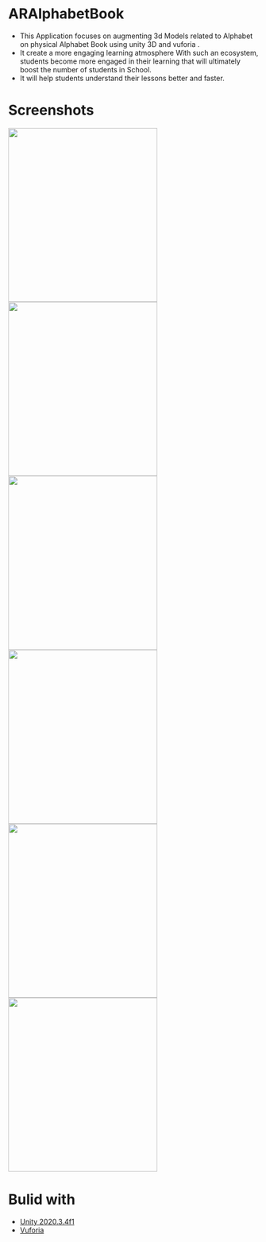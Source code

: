 # ARAlphabetBook
- This Application focuses on augmenting  3d Models related to Alphabet on physical Alphabet Book using unity 3D and vuforia .
- It create a more engaging learning atmosphere With such an ecosystem, students become more engaged in their learning that will ultimately boost the number of students in School.
- It will help students understand their lessons better and faster.


# Screenshots
<img src="https://user-images.githubusercontent.com/98106477/152679500-684b7eff-7b3d-4b9f-8bf6-01742d72d095.jpg "  width="300" height="350">
<img src="https://user-images.githubusercontent.com/98106477/152679579-e14bbeea-d642-41f2-98ce-9dde78960a7d.jpg "  width="300" height="350">
<img src="https://user-images.githubusercontent.com/98106477/152679610-b5f2fff9-4d4f-4cb1-b817-b483a3ab3b27.jpg "  width="300" height="350">
<img src="https://user-images.githubusercontent.com/98106477/152679645-60a3d8e6-3534-49ff-a851-0324c595124f.jpg "  width="300" height="350">
<img src="https://user-images.githubusercontent.com/98106477/152679668-ff795abb-3e0b-4869-bf6a-de32f1753b2a.jpg "  width="300" height="350">
<img src="https://user-images.githubusercontent.com/98106477/152679695-f61be14e-6d19-4d13-bca6-e1d47ec1fedd.jpg "  width="300" height="350">







# Bulid with 
- [Unity 2020.3.4f1](https://unity.com/)
- [Vuforia](https://developer.vuforia.com/)
